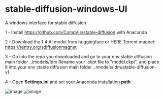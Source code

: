 # stable-diffusion-windows-UI
A windows interface for stable diffusion

1 - Install https://github.com/CompVis/stable-diffusion with Anaconda

2 - Download the 1.4 AI model from huggingface or HERE
    Torrent magnet: https://rentry.org/sdiffusionmagnet

3 - Go into the repo you downloaded and go to your env stable diffusion main folder ../models/ldm
    Rename your .ckpt file to "model.ckpt", and place it into your env stable diffusion main folder ../models/ldm/stable-diffusion-v1

4 - Open **Settings.ini** and set your Anaconda installation **path**

![image](https://user-images.githubusercontent.com/111762798/185965724-686578a4-01a4-414c-89d0-52de782c3e4d.png)
![image](https://user-images.githubusercontent.com/111762798/185965834-8fb3ec3e-03df-4c7e-8110-cc2d0a495d27.png)
